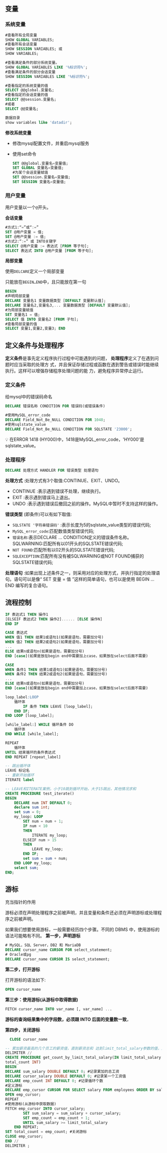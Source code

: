 ## 变量

### 系统变量

```sql
#查看所有全局变量
SHOW GLOBAL VARIABLES;
#查看所有会话变量
SHOW SESSION VARIABLES; 或
SHOW VARIABLES;

#查看满足条件的部分系统变量。
SHOW GLOBAL VARIABLES LIKE '%标识符%';
#查看满足条件的部分会话变量
SHOW SESSION VARIABLES LIKE '%标识符%';

#查看指定的系统变量的值 
SELECT @@global.变量名;
#查看指定的会话变量的值 
SELECT @@session.变量名; 
#或者
SELECT @@变量名;

数据目录
show variables like 'datadir';
```

**修改系统变量**

- 修改mysql配置文件，并重启mysql服务
- 使用set命令
    
    ```sql
    SET @@global.变量名=变量值;
    SET GLOBAL 变量名=变量值;
    #为某个会话变量赋值
    SET @@session.变量名=变量值;
    SET SESSION 变量名=变量值;
    ```
    

### 用户变量

用户变量以一个`@`开头。

**会话变量**

```sql
#方式1:“=”或“:=” 
SET @用户变量 = 值; 
SET @用户变量 := 值;
#方式2:“:=” 或 INTO关键字
SELECT @用户变量 := 表达式 [FROM 等子句];
SELECT 表达式 INTO @用户变量 [FROM 等子句];
```

**局部变量**

使用`DELCARE`定义一个局部变量

只能放在`BEGIN…END`中，且只能放在第一句

```sql
BEGIN
#声明局部变量
DECLARE 变量名1 变量数据类型 [DEFAULT 变量默认值];
DECLARE 变量名2,变量名3,... 变量数据类型 [DEFAULT 变量默认值];
#为局部变量赋值
SET 变量名1 = 值;
SELECT 值 INTO 变量名2 [FROM 子句];
#查看局部变量的值
SELECT 变量1,变量2,变量3; END
```

## 定义条件与处理程序

**定义条件**是事先定义程序执行过程中可能遇到的问题， **处理程序**定义了在遇到问题时应当采取的处理方 式，并且保证存储过程或函数在遇到警告或错误时能继续执行。这样可以增强存储程序处理问题的能 力，避免程序异常停止运行。

### 定义条件

给mysql中的错误码命名

```sql
DECLARE 错误名称 CONDITION FOR 错误码(或错误条件)

#使用MySQL_error_code
DECLARE Field_Not_Be_NULL CONDITION FOR 1048;
#使用sqlstate_value
DECLARE Field_Not_Be_NULL CONDITION FOR SQLSTATE '23000';
```

<aside>
💡 在ERROR 1418 (HY000)中，1418是MySQL_error_code，'HY000'是sqlstate_value。

</aside>

### 处理程序

```sql
DECLARE 处理方式 HANDLER FOR 错误类型 处理语句
```

**处理方式** :处理方式有3个取值:CONTINUE、EXIT、UNDO。

- CONTINUE :表示遇到错误不处理，继续执行。
- EXIT :表示遇到错误马上退出。
- UNDO :表示遇到错误后撤回之前的操作。MySQL中暂时不支持这样的操作。

**错误类型** (即条件)可以有如下取值:

- `SQLSTATE '字符串错误码'` :表示长度为5的sqlstate_value类型的错误代码;
- `MySQL_error_code`:匹配数值类型错误代码;
- `错误名称`:表示DECLARE ... CONDITION定义的错误条件名称。
SQLWARNING:匹配所有以01开头的SQLSTATE错误代码;
- `NOT FOUND`:匹配所有以02开头的SQLSTATE错误代码;
- `SQLEXCEPTION`:匹配所有没有被SQLWARNING或NOT FOUND捕获的SQLSTATE错误代码;

**处理语句** :如果出现上述条件之一，则采用对应的处理方式，并执行指定的处理语句。语句可以是像“ SET 变量 = 值 ”这样的简单语句，也可以是使用 BEGIN ... END 编写的复合语句。

## 流程控制

```sql
IF 表达式1 THEN 操作1
[ELSEIF 表达式2 THEN 操作2]...... [ELSE 操作N]
END IF

CASE 表达式
WHEN 值1 THEN 结果1或语句1(如果是语句，需要加分号)
WHEN 值2 THEN 结果2或语句2(如果是语句，需要加分号)
...
ELSE 结果n或语句n(如果是语句，需要加分号)
END [case](如果是放在begin end中需要加上case，如果放在select后面不需要)

CASE
WHEN 条件1 THEN 结果1或语句1(如果是语句，需要加分号)
WHEN 条件2 THEN 结果2或语句2(如果是语句，需要加分号)
...
ELSE 结果n或语句n(如果是语句，需要加分号)
END [case](如果是放在begin end中需要加上case，如果放在select后面不需要)

loop_label:LOOP
    循环体
		IF 条件 THEN LEAVE [loop_label];
    END IF;
END LOOP [loop_label];

[while_label:] WHILE 循环条件 DO 
	循环体
END WHILE [while_label];

REPEAT
	循环体
UNTIL 结束循环的条件表达式 
END REPEAT [repeat_label]

-- 跳出循环体
LEAVE 标记名
-- 重新开始循环
ITERATE label

-- LEAVE和ITERATE案例，小于10跳到循环开始，大于15跳出，其他情况求和
CREATE PROCEDURE test_iterate()
BEGIN
    DECLARE num INT DEFAULT 0;
    declare sum int;
    set sum = 0;
    my_loop: LOOP
        SET num = num + 1;
        IF num < 10
        THEN
            ITERATE my_loop;
        ELSEIF num > 15
        THEN
            LEAVE my_loop;
        END IF;
        set sum = sum + num;
    END LOOP my_loop;
    select sum;
END;
```

## 游标

充当指针的作用

游标必须在声明处理程序之前被声明，并且变量和条件还必须在声明游标或处理程序之前被声明。

如果我们想要使用游标，一般需要经历四个步骤。不同的 DBMS 中，使用游标的语法可能略有不同。
**第一步，声明游标**

```sql
# MySQL，SQL Server，DB2 和 MariaDB
DECLARE cursor_name CURSOR FOR select_statement;
# Oracle或pg
DECLARE cursor_name CURSOR IS select_statement;
```

**第二步，打开游标**

打开游标的语法如下:

```sql
OPEN cursor_name
```

**第三步：使用游标(从游标中取得数据)**

```sql
FETCH cursor_name INTO var_name [, var_name] ...
```

**游标的查询结果集中的字段数，必须跟 INTO 后面的变量数一致**，

**第四步，关闭游标**

```sql
  CLOSE cursor_name
```

```sql
-- 累加薪资最高的几个员工的薪资值，直到薪资总和 达到limit_total_salary参数的值，返回累加的人数给total_count。
DELIMITER //
CREATE PROCEDURE get_count_by_limit_total_salary(IN limit_total_salary DOUBLE,OUT
total_count INT)
BEGIN
DECLARE sum_salary DOUBLE DEFAULT 0; #记录累加的总工资
DECLARE cursor_salary DOUBLE DEFAULT 0; #记录某一个工资值
DECLARE emp_count INT DEFAULT 0; #记录循环个数
#定义游标
DECLARE emp_cursor CURSOR FOR SELECT salary FROM employees ORDER BY salary DESC; #打开游标
OPEN emp_cursor;
REPEAT
#使用游标(从游标中获取数据)
FETCH emp_cursor INTO cursor_salary;
        SET sum_salary = sum_salary + cursor_salary;
        SET emp_count = emp_count + 1;
        UNTIL sum_salary >= limit_total_salary
    END REPEAT;
SET total_count = emp_count; #关闭游标
CLOSE emp_cursor;
END //
DELIMITER ;
```